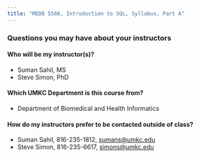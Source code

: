 ```yaml
---
title: "MEDB 5508, Introduction to SQL, Syllabus, Part A"
---
```


### Questions you may have about your instructors

#### Who will be my instructor(s)?
+ Suman Sahil, MS
+ Steve Simon, PhD

#### Which UMKC Department is this course from?
+ Department of Biomedical and Health Informatics

#### How do my instructors prefer to be contacted outside of class?
+ Suman Sahil, 816-235-1812, sumans@umkc.edu
+ Steve Simon, 816-235-6617, simons@umkc.edu

